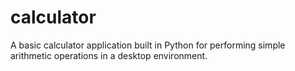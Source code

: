 # calculator
A basic calculator application built in Python for performing simple arithmetic operations in a desktop environment.

